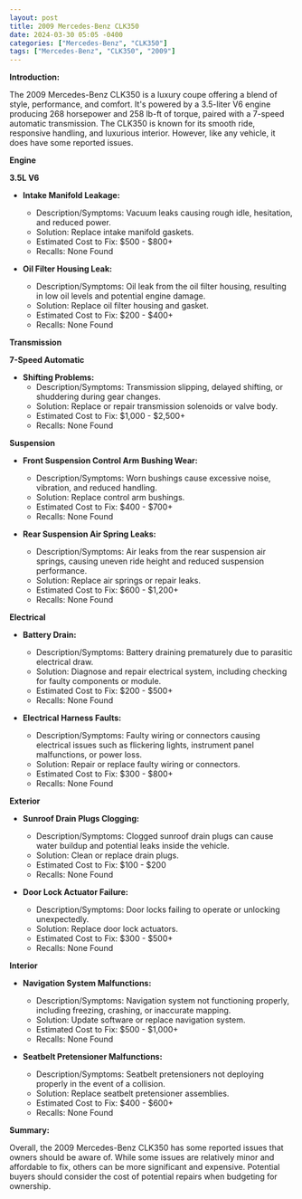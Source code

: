 ```yaml
---
layout: post
title: 2009 Mercedes-Benz CLK350
date: 2024-03-30 05:05 -0400
categories: ["Mercedes-Benz", "CLK350"]
tags: ["Mercedes-Benz", "CLK350", "2009"]
---
```

**Introduction:**

The 2009 Mercedes-Benz CLK350 is a luxury coupe offering a blend of style, performance, and comfort. It's powered by a 3.5-liter V6 engine producing 268 horsepower and 258 lb-ft of torque, paired with a 7-speed automatic transmission. The CLK350 is known for its smooth ride, responsive handling, and luxurious interior. However, like any vehicle, it does have some reported issues.

**Engine**

**3.5L V6**

* **Intake Manifold Leakage:**
    * Description/Symptoms: Vacuum leaks causing rough idle, hesitation, and reduced power.
    * Solution: Replace intake manifold gaskets.
    * Estimated Cost to Fix: $500 - $800+
    * Recalls: None Found

* **Oil Filter Housing Leak:**
    * Description/Symptoms: Oil leak from the oil filter housing, resulting in low oil levels and potential engine damage.
    * Solution: Replace oil filter housing and gasket.
    * Estimated Cost to Fix: $200 - $400+
    * Recalls: None Found

**Transmission**

**7-Speed Automatic**

* **Shifting Problems:**
    * Description/Symptoms: Transmission slipping, delayed shifting, or shuddering during gear changes.
    * Solution: Replace or repair transmission solenoids or valve body.
    * Estimated Cost to Fix: $1,000 - $2,500+
    * Recalls: None Found

**Suspension**

* **Front Suspension Control Arm Bushing Wear:**
    * Description/Symptoms: Worn bushings cause excessive noise, vibration, and reduced handling.
    * Solution: Replace control arm bushings.
    * Estimated Cost to Fix: $400 - $700+
    * Recalls: None Found

* **Rear Suspension Air Spring Leaks:**
    * Description/Symptoms: Air leaks from the rear suspension air springs, causing uneven ride height and reduced suspension performance.
    * Solution: Replace air springs or repair leaks.
    * Estimated Cost to Fix: $600 - $1,200+
    * Recalls: None Found

**Electrical**

* **Battery Drain:**
    * Description/Symptoms: Battery draining prematurely due to parasitic electrical draw.
    * Solution: Diagnose and repair electrical system, including checking for faulty components or module.
    * Estimated Cost to Fix: $200 - $500+
    * Recalls: None Found

* **Electrical Harness Faults:**
    * Description/Symptoms: Faulty wiring or connectors causing electrical issues such as flickering lights, instrument panel malfunctions, or power loss.
    * Solution: Repair or replace faulty wiring or connectors.
    * Estimated Cost to Fix: $300 - $800+
    * Recalls: None Found

**Exterior**

* **Sunroof Drain Plugs Clogging:**
    * Description/Symptoms: Clogged sunroof drain plugs can cause water buildup and potential leaks inside the vehicle.
    * Solution: Clean or replace drain plugs.
    * Estimated Cost to Fix: $100 - $200
    * Recalls: None Found

* **Door Lock Actuator Failure:**
    * Description/Symptoms: Door locks failing to operate or unlocking unexpectedly.
    * Solution: Replace door lock actuators.
    * Estimated Cost to Fix: $300 - $500+
    * Recalls: None Found

**Interior**

* **Navigation System Malfunctions:**
    * Description/Symptoms: Navigation system not functioning properly, including freezing, crashing, or inaccurate mapping.
    * Solution: Update software or replace navigation system.
    * Estimated Cost to Fix: $500 - $1,000+
    * Recalls: None Found

* **Seatbelt Pretensioner Malfunctions:**
    * Description/Symptoms: Seatbelt pretensioners not deploying properly in the event of a collision.
    * Solution: Replace seatbelt pretensioner assemblies.
    * Estimated Cost to Fix: $400 - $600+
    * Recalls: None Found

**Summary:**

Overall, the 2009 Mercedes-Benz CLK350 has some reported issues that owners should be aware of. While some issues are relatively minor and affordable to fix, others can be more significant and expensive. Potential buyers should consider the cost of potential repairs when budgeting for ownership.
